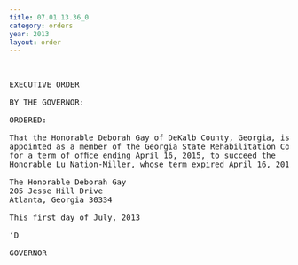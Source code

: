 ```yaml
---
title: 07.01.13.36_0
category: orders
year: 2013
layout: order
---
```


<pre> 

EXECUTIVE ORDER

BY THE GOVERNOR:

ORDERED:

That the Honorable Deborah Gay of DeKalb County, Georgia, is
appointed as a member of the Georgia State Rehabilitation Council,
for a term of ofﬁce ending April 16, 2015, to succeed the
Honorable Lu Nation-Miller, whose term expired April 16, 2012.

The Honorable Deborah Gay
205 Jesse Hill Drive
Atlanta, Georgia 30334

This first day of July, 2013

‘D

GOVERNOR

</pre>
